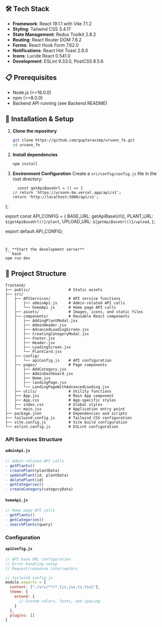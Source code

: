 ## 🛠️ Tech Stack

- **Framework**: React 19.1.1 with Vite 7.1.2
- **Styling**: Tailwind CSS 3.4.17
- **State Management**: Redux Toolkit 2.8.2
- **Routing**: React Router DOM 7.8.2
- **Forms**: React Hook Form 7.62.0
- **Notifications**: React Hot Toast 2.6.0
- **Icons**: Lucide React 0.541.0
- **Development**: ESLint 9.33.0, PostCSS 8.5.6

## 📋 Prerequisites

- Node.js (>=16.0.0)
- npm (>=8.0.0)
- Backend API running (see Backend README)

## 🔧 Installation & Setup

1. **Clone the repository**
   ```bash
   git clone https://github.com/guptaravimp/urvann_fe.git
   cd urvann_fe
   ```

2. **Install dependencies**
   ```bash
   npm install
   ```

3. **Environment Configuration**
   Create a `src/config/config.js` file in the root directory:
   ```
     const getApiBaseUrl = () => {
   // return 'https://urvann-be.vercel.app/api/v1';
   return 'http://localhost:5000/api/v1';
};

export const API_CONFIG = {
  BASE_URL: getApiBaseUrl(),
  PLANT_URL: `${getApiBaseUrl()}/plant`,
  UPLOAD_URL: `${getApiBaseUrl()}/upload`,
};

export default API_CONFIG;
   ```
   

5. **Start the development server**
   ```bash
   npm run dev
   ```



## 📁 Project Structure

```
frontend/
├── public/                 # Static assets
├── src/
│   ├── APIServices/        # API service functions
│   │   ├── adminApi.js     # Admin-related API calls
│   │   └── homeApi.js      # Home page API calls
│   ├── assets/             # Images, icons, and static files
│   ├── components/         # Reusable React components
│   │   ├── AddingPlantModal.jsx
│   │   ├── AdminHeader.jsx
│   │   ├── AdvancedLoadingScreen.jsx
│   │   ├── CreatingCategoryModal.jsx
│   │   ├── Footer.jsx
│   │   ├── Header.jsx
│   │   ├── LoadingScreen.jsx
│   │   └── PlantCard.jsx
│   ├── config/
│   │   └── apiConfig.js    # API configuration
│   ├── pages/              # Page components
│   │   ├── AddCategory.jsx
│   │   ├── AdminDashboard.jsx
│   │   ├── Home.jsx
│   │   ├── landingPage.jsx
│   │   └── LandingPageWithAdvancedLoading.jsx
│   ├── utils/              # Utility functions
│   ├── App.jsx             # Main App component
│   ├── App.css             # App-specific styles
│   ├── index.css           # Global styles
│   └── main.jsx            # Application entry point
├── package.json            # Dependencies and scripts
├── tailwind.config.js      # Tailwind CSS configuration
├── vite.config.js          # Vite build configuration
└── eslint.config.js        # ESLint configuration
```



### API Services Structure

#### `adminApi.js`
```javascript
// Admin-related API calls
- getPlants()
- createPlant(plantData)
- updatePlant(id, plantData)
- deletePlant(id)
- getCategories()
- createCategory(categoryData)
```

#### `homeApi.js`
```javascript
// Home page API calls
- getPlants()
- getCategories()
- searchPlants(query)
```

### Configuration

#### `apiConfig.js`
```javascript
// API base URL configuration
// Error handling setup
// Request/response interceptors
```



```javascript
// tailwind.config.js
module.exports = {
  content: ["./src/**/*.{js,jsx,ts,tsx}"],
  theme: {
    extend: {
      // Custom colors, fonts, and spacing
    }
  },
  plugins: []
}
```


